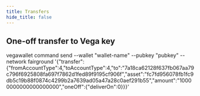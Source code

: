 ```yaml
---
title: Transfers
hide_title: false
---
```


## One-off transfer to Vega key
vegawallet command send --wallet "wallet-name" --pubkey "pubkey" --network fairground '{"transfer":{"fromAccountType":4,"toAccountType":4,"to":"7a18ca62128f637fb067aa79c796f6925808fa697f7862d1fed89f9195cf906f","asset":"fc7fd956078fb1fc9db5c19b88f0874c4299b2a7639ad05a47a28c0aef291b55","amount":"10000000000000000000","oneOff":{"deliverOn":0}}}'
